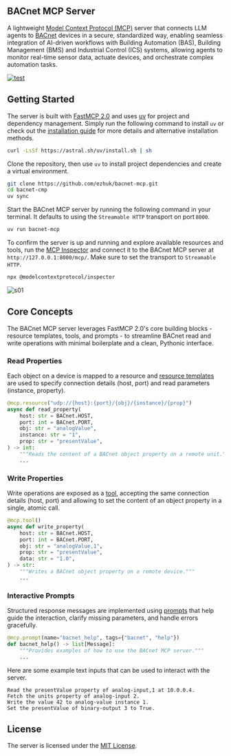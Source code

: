 ## BACnet MCP Server

A lightweight [Model Context Protocol (MCP)](https://modelcontextprotocol.io) server that connects LLM agents to [BACnet](https://en.wikipedia.org/wiki/BACnet) devices in a secure, standardized way, enabling seamless integration of AI-driven workflows with Building Automation (BAS), Building Management (BMS) and Industrial Control (ICS) systems, allowing agents to monitor real-time sensor data, actuate devices, and orchestrate complex automation tasks.

[![test](https://github.com/ezhuk/bacnet-mcp/actions/workflows/test.yml/badge.svg)](https://github.com/ezhuk/bacnet-mcp/actions/workflows/test.yml)

## Getting Started

The server is built with [FastMCP 2.0](https://gofastmcp.com/getting-started/welcome) and uses [uv](https://github.com/astral-sh/uv) for project and dependency management. Simply run the following command to install `uv` or check out the [installation guide](https://docs.astral.sh/uv/getting-started/installation/) for more details and alternative installation methods.

```bash
curl -LsSf https://astral.sh/uv/install.sh | sh
```

Clone the repository, then use `uv` to install project dependencies and create a virtual environment.

```bash
git clone https://github.com/ezhuk/bacnet-mcp.git
cd bacnet-cmp
uv sync
```

Start the BACnet MCP server by running the following command in your terminal. It defaults to using the `Streamable HTTP` transport on port `8000`.

```bash
uv run bacnet-mcp
```

To confirm the server is up and running and explore available resources and tools, run the [MCP Inspector](https://modelcontextprotocol.io/docs/tools/inspector) and connect it to the BACnet MCP server at `http://127.0.0.1:8000/mcp/`. Make sure to set the transport to `Streamable HTTP`.

```bash
npx @modelcontextprotocol/inspector
```

![s01](https://github.com/user-attachments/assets/1dfcfda5-01ae-411c-8a6b-30996dec41c8)


## Core Concepts

The BACnet MCP server leverages FastMCP 2.0's core building blocks - resource templates, tools, and prompts - to streamline BACnet read and write operations with minimal boilerplate and a clean, Pythonic interface.

### Read Properties

Each object on a device is mapped to a resource and [resource templates](https://gofastmcp.com/servers/resources#resource-templates) are used to specify connection details (host, port) and read parameters (instance, property).

```python
@mcp.resource("udp://{host}:{port}/{obj}/{instance}/{prop}")
async def read_property(
    host: str = BACnet.HOST,
    port: int = BACnet.PORT,
    obj: str = "analogValue",
    instance: str = "1",
    prop: str = "presentValue",
) -> int:
    """Reads the content of a BACnet object property on a remote unit."""
    ...
```

### Write Properties

Write operations are exposed as a [tool](https://gofastmcp.com/servers/tools), accepting the same connection details (host, port) and allowing to set the content of an object property in a single, atomic call.

```python
@mcp.tool()
async def write_property(
    host: str = BACnet.HOST,
    port: int = BACnet.PORT,
    obj: str = "analogValue,1",
    prop: str = "presentValue",
    data: str = "1.0",
) -> str:
    """Writes a BACnet object property on a remote device."""
    ...
```

### Interactive Prompts

Structured response messages are implemented using [prompts](https://gofastmcp.com/servers/prompts) that help guide the interaction, clarify missing parameters, and handle errors gracefully.

```python
@mcp.prompt(name="bacnet_help", tags={"bacnet", "help"})
def bacnet_help() -> list[Message]:
    """Provides examples of how to use the BACnet MCP server."""
    ...
```

Here are some example text inputs that can be used to interact with the server.

```text
Read the presentValue property of analog-input,1 at 10.0.0.4.
Fetch the units property of analog-input 2.
Write the value 42 to analog-value instance 1.
Set the presentValue of binary-output 3 to True.
```

## License

The server is licensed under the [MIT License](https://github.com/ezhuk/bacnet-mcp?tab=MIT-1-ov-file).
